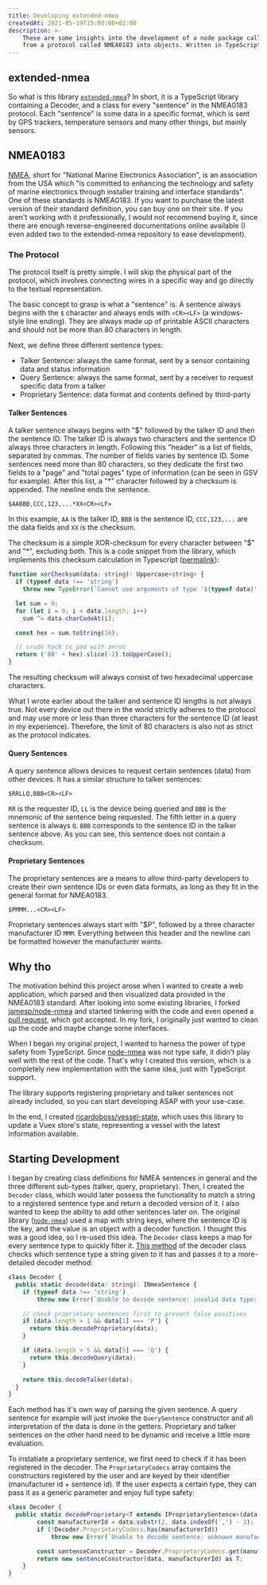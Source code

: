```yaml
---
title: Developing extended-nmea
createdAt: 2021-05-19T15:00:00+02:00
description: >-
    These are some insights into the development of a node package called extended-nmea, which decodes a stream of text
    from a protocol called NMEA0183 into objects. Written in TypeScript.
---
```


## extended-nmea

So what is this library [`extended-nmea`][1]? In short, it is a TypeScript library containing a Decoder, and a class for
every "sentence" in the NMEA0183 protocol. Each "sentence" is some data in a specific format, which is sent by GPS
trackers, temperature sensors and many other things, but mainly sensors.

## NMEA0183

[NMEA][2], short for "National Marine Electronics Association", is an association from the USA which "is committed to
enhancing the technology and safety of marine electronics through installer training and interface standards".
One of these standards is NMEA0183. If you want to purchase the latest version of their standard definition, you can
buy one on their site. If you aren't working with it professionally, I would not recommend buying it, since there are
enough reverse-engineered documentations online available (I even added two to the extended-nmea repository to ease
development).

### The Protocol

The protocol itself is pretty simple. I will skip the physical part of the protocol, which involves connecting wires in
a specific way and go directly to the textual representation.

The basic concept to grasp is what a "sentence" is. A sentence always begins with the `$` character and always ends with
`<CR><LF>` (a windows-style line ending). They are always made up of printable ASCII characters and should not be more
than 80 characters in length.

Next, we define three different sentence types:

- Talker Sentence: always the same format, sent by a sensor containing data and status information
- Query Sentence: always the same format, sent by a receiver to request specific data from a talker
- Proprietary Sentence: data format and contents defined by third-party

#### Talker Sentences

A talker sentence always begins with "$" followed by the talker ID and then the sentence ID. The talker ID is always two
characters and the sentence ID always three characters in length. Following this "header" is a list of fields, separated
by commas. The number of fields varies by sentence ID. Some sentences need more than 80 characters, so they dedicate the
first two fields to a "page" and "total pages" type of information (can be seen in GSV for example).
After this list, a "*" character followed by a checksum is appended. The newline ends the sentence.

```
$AABBB,CCC,123,...*XX<CR><LF>
```

In this example, `AA` is the talker ID, `BBB` is the sentence ID, `CCC,123,...` are the data fields and `XX` is the
checksum.

The checksum is a simple XOR-checksum for every character between "$" and "*", excluding both. This is a code snippet
from the library, which implements this checksum calculation in Typescript ([permalink][4]):

```typescript
function xorChecksum(data: string): Uppercase<string> {
  if (typeof data !== 'string')
    throw new TypeError(`Cannot use arguments of type '${typeof data}' as input.`);

  let sum = 0;
  for (let i = 0; i < data.length; i++)
    sum ^= data.charCodeAt(i);

  const hex = sum.toString(16);

  // crude hack to pad with zeros
  return ('00' + hex).slice(-2).toUpperCase();
}
```

The resulting checksum will always consist of two hexadecimal uppercase characters.

What I wrote earlier about the talker and sentence ID lengths is not always true. Not every device out there in the
world strictly adheres to the protocol and may use more or less than three characters for the sentence ID (at least in
my experience). Therefore, the limit of 80 characters is also not as strict as the protocol indicates.

#### Query Sentences

A query sentence allows devices to request certain sentences (data) from other devices. It has a similar structure to
talker sentences:

```
$RRLLQ,BBB<CR><LF>
```

`RR` is the requester ID, `LL` is the device being queried and `BBB` is the mnemonic of the sentence being requested.
The fifth letter in a query sentence is always `Q`. `BBB` corresponds to the sentence ID in the talker sentence above.
As you can see, this sentence does not contain a checksum.

#### Proprietary Sentences

The proprietary sentences are a means to allow third-party developers to create their own sentence IDs or even data
formats, as long as they fit in the general format for NMEA0183.

```
$PMMM...<CR><LF>
```

Proprietary sentences always start with "$P", followed by a three character manufacturer ID `MMM`. Everything between this
header and the newline can be formatted however the manufacturer wants.

## Why tho

The motivation behind this project arose when I wanted to create a web application, which parsed and then visualized
data provided in the NMEA0183 standard. After looking into some existing libraries, I forked [jamesp/node-nmea][3] and
started tinkering with the code and even opened a [pull request][6], which got accepted. In my fork, I originally just
wanted to clean up the code and maybe change some interfaces.

When I began my original project, I wanted to harness the power of type safety from TypeScript. Since [node-nmea][3] was
not type safe, it didn't play well with the rest of the code. That's why I created this version, which is a
completely new implementation with the same idea, just with TypeScript support.

The library supports registering proprietary and talker sentences not already included, so you can start developing ASAP
with your use-case.

In the end, I created [ricardoboss/vessel-state][5], which uses this library to update a Vuex store's state,
representing a vessel with the latest information available.

## Starting Development

I began by creating class definitions for NMEA sentences in general and the three different sub-types (talker, query,
proprietary). Then, I created the `Decoder` class, which would later possess the functionality to match a string to a
registered sentence type and return a decoded version of it. I also wanted to keep the ability to add other sentences
later on. The original library ([`node-nmea`][3]) used a map with string keys, where the sentence ID is the key, and the
value is an object with a decoder function. I thought this was a good idea, so I re-used this idea. The `Decoder` class
keeps a map for every sentence type to quickly filter it. [This method][7] of the decoder class checks which sentence type
a string given to it has and passes it to a more-detailed decoder method:

```typescript
class Decoder {
  public static decode(data: string): INmeaSentence {
    if (typeof data !== 'string')
    	throw new Error(`Unable to decode sentence: invalid data type: ${typeof data}. Only strings are supported.`);

    // check proprietary sentences first to prevent false positives
    if (data.length > 1 && data[1] === 'P') {
      return this.decodeProprietary(data);
    }

    if (data.length > 5 && data[5] === 'Q') {
      return this.decodeQuery(data);
    }

    return this.decodeTalker(data);
  }
}
```

Each method has it's own way of parsing the given sentence. A query sentence for example will just invoke the 
`QuerySentence` constructor and all interpretation of the data is done in the getters. Proprietary and talker sentences
on the other hand need to be dynamic and receive a little more evaluation.

To instatiate a proprietary sentence, we first need to check if it has been registered in the decoder. The
`ProprietaryCodecs` array contains the constructors registered by the user and are keyed by their identifier
(manufacturer id + sentence id). If the user expects a certain type, they can pass it as a generic parameter and enjoy
full type safety:

```typescript
class Decoder {
  public static decodeProprietary<T extends IProprietarySentence>(data: string): T {
		const manufacturerId = data.substr(2, data.indexOf(',') - 2);
		if (!Decoder.ProprietaryCodecs.has(manufacturerId))
			throw new Error(`Unable to decode sentence: unknown manufacturer id for proprietary sentence: ${manufacturerId}`);

		const sentenceConstructor = Decoder.ProprietaryCodecs.get(manufacturerId);
		return new sentenceConstructor(data, manufacturerId) as T;
	}
}
```



[1]: https://npmjs.com/package/extended-nmea
[2]: https://www.nmea.org/
[3]: https://github.com/jamesp/node-nmea
[4]: https://github.com/ricardoboss/extended-nmea/blob/eed9a9e3a24068c17b486aa0a7b1d9837bfae367/src/helpers.ts#L10
[5]: https://github.com/ricardoboss/vessel-state
[6]: https://github.com/jamesp/node-nmea/pull/24
[7]: https://github.com/ricardoboss/extended-nmea/blob/eed9a9e3a24068c17b486aa0a7b1d9837bfae367/src/decoder.ts#L43
